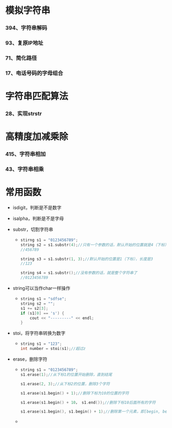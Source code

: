 # 模拟字符串

### 394、字符串解码

### 93、复原IP地址

### 71、简化路径

### 17、电话号码的字母组合



# 字符串匹配算法

### 28、实现strstr



# 高精度加减乘除

### 415、字符串相加



### 43、字符串相乘







# 常用函数

- isdigit，判断是不是数字

- isalpha，判断是不是字母

- substr，切割字符串

  - ```cpp
    stirng s1 = "0123456789";
    string s2 = s1.substr(4);//只有一个参数的话，默认开始的位置就是4（下标），然后一直到最后一位（是包含开始位置的）
    //456789
    
    string s3 = s1.substr(1, 3);//默认开始的位置是1（下标），长度是3
    //123
    
    string s4 = s1.substr();//没有参数的话，就是整个字符串了
    //0123456789
    ```

- string可以当作char一样操作

  - ```cpp
    string s1 = "sdfse";
    string s2 = "";
    s1 += s2[3];
    if (s1[0] == 's') {
        cout << "---------" << endl;
    }
    ```

- stoi，将字符串转换为数字

  - ```cpp
    string s1 = "123";
    int number = stoi(s1);//超过z
    ```

- erase，删除字符

  - ```cpp
    string s1 = "0123456789";
    s1.erase(1);//从下标1的位置开始删除，直到结尾
    
    s1.erase(2, 3);//从下标2的位置，删除3个字符
    
    s1.erase(s1.begin() + 1);//删除下标为10的位置的字符
    
    s1.erase(s1.begin() + 10， s1.end());//删除下标10后面所有的字符
    
    s1.erase(s1.begin(), s1.begin() + 1);//删除第一个元素，即[begin, begin + 1)
    ```

  - 